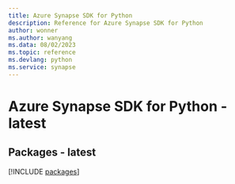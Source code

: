 ```yaml
---
title: Azure Synapse SDK for Python
description: Reference for Azure Synapse SDK for Python
author: wonner
ms.author: wanyang
ms.data: 08/02/2023
ms.topic: reference
ms.devlang: python
ms.service: synapse
---
```

# Azure Synapse SDK for Python - latest
## Packages - latest
[!INCLUDE [packages](synapse-index.md)]